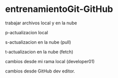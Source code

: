 # entrenamientoGit-GitHub
trabajar archivos local y en la nube

p-actualizacion local

s-actualizacion en la nube (pull)

t-actualizacion en la nube (fetch)

cambios desde mi rama local (developer01) 

cambios desde GitHub dev editor.